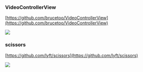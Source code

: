 ### VideoControllerView ###

[https://github.com/brucetoo/VideoControllerView](https://github.com/brucetoo/VideoControllerView)

![](https://github.com/brucetoo/VideoControllerView/raw/master/demo.gif)

### scissors ###

[https://github.com/lyft/scissors](https://github.com/lyft/scissors)

![](https://github.com/lyft/scissors/raw/master/art/demo.gif)

